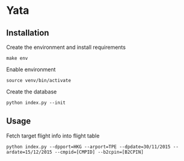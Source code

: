 # Yata

## Installation

Create the environment and install requirements

    make env

Enable environment

    source venv/bin/activate

Create the database

    python index.py --init

## Usage

Fetch target flight info into flight table

    python index.py --dpport=HKG --arport=TPE --dpdate=30/11/2015 --ardate=15/12/2015 --cmpid=[CMPID] --b2cpin=[B2CPIN]
